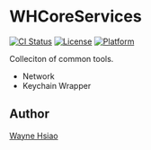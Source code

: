 # WHCoreServices
[![CI Status](https://travis-ci.org/chronicqazxc/WHCoreServices.svg?branch=master)](https://github.com/chronicqazxc/WHCoreServices)
[![License](https://img.shields.io/github/license/chronicqazxc/WHCoreServices)](https://github.com/chronicqazxc/WHCoreServices)
[![Platform](https://img.shields.io/badge/iOS-Carthage-blue)](https://github.com/chronicqazxc/WHCoreServices)   

Colleciton of common tools.
* Network
* Keychain Wrapper 

## Author
[Wayne Hsiao](mailto://chronicqazxc@gmail.com)

